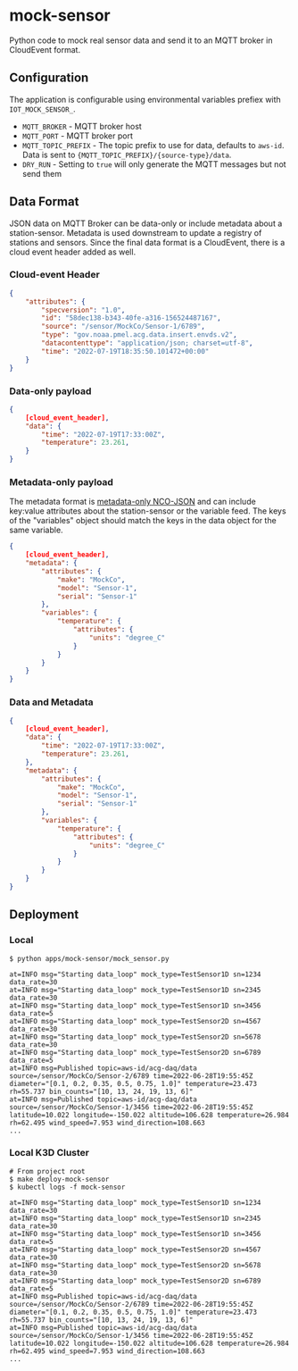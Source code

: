 # mock-sensor

Python code to mock real sensor data and send it to an MQTT broker in CloudEvent format.

## Configuration

The application is configurable using environmental variables prefiex with `IOT_MOCK_SENSOR_`.

* `MQTT_BROKER` - MQTT broker host
* `MQTT_PORT` - MQTT broker port
* `MQTT_TOPIC_PREFIX` - The topic prefix to use for data, defaults to `aws-id`. Data is sent to `{MQTT_TOPIC_PREFIX}/{source-type}/data`.
* `DRY_RUN` - Setting to `true` will only generate the MQTT messages but not send them

## Data Format

JSON data on MQTT Broker can be data-only or include metadata about a station-sensor. Metadata is used downstream to update a registry of stations and sensors. Since the final data format is a CloudEvent, there is a cloud event header added as well.

### Cloud-event Header

```json
{
    "attributes": {
        "specversion": "1.0",
        "id": "58dec138-b343-40fe-a316-156524487167",
        "source": "/sensor/MockCo/Sensor-1/6789",
        "type": "gov.noaa.pmel.acg.data.insert.envds.v2",
        "datacontenttype": "application/json; charset=utf-8",
        "time": "2022-07-19T18:35:50.101472+00:00"
    }
}
```

### Data-only payload

```json
{
    [cloud_event_header],
    "data": {
        "time": "2022-07-19T17:33:00Z",
        "temperature": 23.261,
    }
}
```

### Metadata-only payload

The metadata format is [metadata-only NCO-JSON](https://www.essoar.org/doi/pdf/10.1002/essoar.10500689.1) and can include key:value attributes about the station-sensor or the variable feed. The keys of the "variables" object should match the keys in the data object for the same variable.

```json
{
    [cloud_event_header],
    "metadata": {
        "attributes": {
            "make": "MockCo",
            "model": "Sensor-1",
            "serial": "Sensor-1"
        },
        "variables": {
            "temperature": {
                "attributes": {
                    "units": "degree_C"
                }
            }
        }
    }
}
```

### Data and Metadata

```json
{
    [cloud_event_header],
    "data": {
        "time": "2022-07-19T17:33:00Z",
        "temperature": 23.261,
    },
    "metadata": {
        "attributes": {
            "make": "MockCo",
            "model": "Sensor-1",
            "serial": "Sensor-1"
        },
        "variables": {
            "temperature": {
                "attributes": {
                    "units": "degree_C"
                }
            }
        }
    }
}
```

## Deployment

### Local

```shell
$ python apps/mock-sensor/mock_sensor.py

at=INFO msg="Starting data_loop" mock_type=TestSensor1D sn=1234 data_rate=30
at=INFO msg="Starting data_loop" mock_type=TestSensor1D sn=2345 data_rate=30
at=INFO msg="Starting data_loop" mock_type=TestSensor1D sn=3456 data_rate=5
at=INFO msg="Starting data_loop" mock_type=TestSensor2D sn=4567 data_rate=30
at=INFO msg="Starting data_loop" mock_type=TestSensor2D sn=5678 data_rate=30
at=INFO msg="Starting data_loop" mock_type=TestSensor2D sn=6789 data_rate=5
at=INFO msg=Published topic=aws-id/acg-daq/data source=/sensor/MockCo/Sensor-2/6789 time=2022-06-28T19:55:45Z diameter="[0.1, 0.2, 0.35, 0.5, 0.75, 1.0]" temperature=23.473 rh=55.737 bin_counts="[10, 13, 24, 19, 13, 6]"
at=INFO msg=Published topic=aws-id/acg-daq/data source=/sensor/MockCo/Sensor-1/3456 time=2022-06-28T19:55:45Z latitude=10.022 longitude=-150.022 altitude=106.628 temperature=26.984 rh=62.495 wind_speed=7.953 wind_direction=108.663
...
```

### Local K3D Cluster

```shell
# From project root
$ make deploy-mock-sensor
$ kubectl logs -f mock-sensor

at=INFO msg="Starting data_loop" mock_type=TestSensor1D sn=1234 data_rate=30
at=INFO msg="Starting data_loop" mock_type=TestSensor1D sn=2345 data_rate=30
at=INFO msg="Starting data_loop" mock_type=TestSensor1D sn=3456 data_rate=5
at=INFO msg="Starting data_loop" mock_type=TestSensor2D sn=4567 data_rate=30
at=INFO msg="Starting data_loop" mock_type=TestSensor2D sn=5678 data_rate=30
at=INFO msg="Starting data_loop" mock_type=TestSensor2D sn=6789 data_rate=5
at=INFO msg=Published topic=aws-id/acg-daq/data source=/sensor/MockCo/Sensor-2/6789 time=2022-06-28T19:55:45Z diameter="[0.1, 0.2, 0.35, 0.5, 0.75, 1.0]" temperature=23.473 rh=55.737 bin_counts="[10, 13, 24, 19, 13, 6]"
at=INFO msg=Published topic=aws-id/acg-daq/data source=/sensor/MockCo/Sensor-1/3456 time=2022-06-28T19:55:45Z latitude=10.022 longitude=-150.022 altitude=106.628 temperature=26.984 rh=62.495 wind_speed=7.953 wind_direction=108.663
...
```
